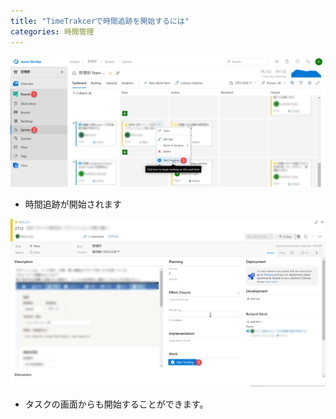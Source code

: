 ```yaml
---
title: "TimeTrakcerで時間追跡を開始するには"
categories: 時間管理
---
```


![](../assets/images/2020-02-11-10-40-47.png)
- 時間追跡が開始されます

![](../assets/images/2020-02-11-10-40-54.png)
- タスクの画面からも開始することができます。
